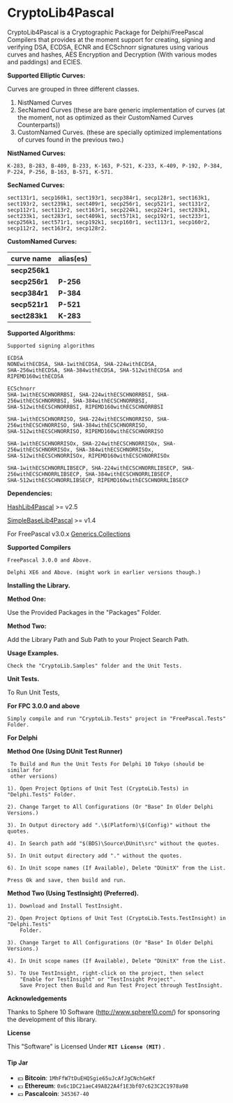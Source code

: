 # CryptoLib4Pascal
CryptoLib4Pascal is a Cryptographic Package for Delphi/FreePascal Compilers that provides at the moment support for creating, signing and verifying DSA, ECDSA, ECNR and ECSchnorr signatures using various curves and hashes, AES Encryption and Decryption (With various modes and paddings) and ECIES.

**Supported Elliptic Curves:**

Curves are grouped in three different classes.
1. NistNamed Curves
2. SecNamed Curves (these are bare generic implementation of curves (at the moment, not as optimized as their CustomNamed Curves Counterparts))
3. CustomNamed Curves. (these are specially optimized implementations of curves found in the previous two.)

**NistNamed Curves:**
```
K-283, B-283, B-409, B-233, K-163, P-521, K-233, K-409, P-192, P-384, P-224, P-256, B-163, B-571, K-571.
```

**SecNamed Curves:**
```
sect131r1, secp160k1, sect193r1, secp384r1, secp128r1, sect163k1, sect193r2, sect239k1, sect409r1, secp256r1, secp521r1, sect131r2, secp112r1, sect113r2, sect163r1, secp224k1, secp224r1, sect283k1, sect233k1, sect283r1, sect409k1, sect571k1, secp192r1, sect233r1, secp256k1, sect571r1, secp192k1, secp160r1, sect113r1, secp160r2, secp112r2, sect163r2, secp128r2.
```

**CustomNamed Curves:**

| curve name | alias(es) |
|--------|--------|
|  **secp256k1**      |        |
|  **secp256r1**      |   **P-256**    |
|  **secp384r1**      |   **P-384**    |
|  **secp521r1**      |   **P-521**    |
|  **sect283k1**      |   **K-283**    |


**Supported Algorithms:**
    
    Supported signing algorithms 
    
    ECDSA
    NONEwithECDSA, SHA-1withECDSA, SHA-224withECDSA, 
    SHA-256withECDSA, SHA-384withECDSA, SHA-512withECDSA and RIPEMD160withECDSA
    
    ECSchnorr
    SHA-1withECSCHNORRBSI, SHA-224withECSCHNORRBSI, SHA-256withECSCHNORRBSI, SHA-384withECSCHNORRBSI,
    SHA-512withECSCHNORRBSI, RIPEMD160withECSCHNORRBSI
    
    SHA-1withECSCHNORRISO, SHA-224withECSCHNORRISO, SHA-256withECSCHNORRISO, SHA-384withECSCHNORRISO, 
    SHA-512withECSCHNORRISO, RIPEMD160withECSCHNORRISO
    
    SHA-1withECSCHNORRISOx, SHA-224withECSCHNORRISOx, SHA-256withECSCHNORRISOx, SHA-384withECSCHNORRISOx,
    SHA-512withECSCHNORRISOx, RIPEMD160withECSCHNORRISOx 
    
    SHA-1withECSCHNORRLIBSECP, SHA-224withECSCHNORRLIBSECP, SHA-256withECSCHNORRLIBSECP, SHA-384withECSCHNORRLIBSECP,
    SHA-512withECSCHNORRLIBSECP, RIPEMD160withECSCHNORRLIBSECP 
    
    
   **Dependencies:**
   
   [HashLib4Pascal](https://github.com/Xor-el/HashLib4Pascal) >= v2.5
   
   [SimpleBaseLib4Pascal](https://github.com/Xor-el/SimpleBaseLib4Pascal) >= v1.4
    
   For FreePascal v3.0.x [Generics.Collections](https://github.com/maciej-izak/generics.collections)

**Supported Compilers**
 
    FreePascal 3.0.0 and Above.
    
    Delphi XE6 and Above. (might work in earlier versions though.)

**Installing the Library.**

**Method One:**

 Use the Provided Packages in the "Packages" Folder.

**Method Two:**

 Add the Library Path and Sub Path to your Project Search Path.

**Usage Examples.**

    Check the "CryptoLib.Samples" folder and the Unit Tests.

 **Unit Tests.**

To Run Unit Tests,

**For FPC 3.0.0 and above**


    Simply compile and run "CryptoLib.Tests" project in "FreePascal.Tests" Folder.

**For Delphi**

   **Method One (Using DUnit Test Runner)**

     To Build and Run the Unit Tests For Delphi 10 Tokyo (should be similar for 
     other versions)
    
    1). Open Project Options of Unit Test (CryptoLib.Tests) in "Delphi.Tests" Folder.
    
    2). Change Target to All Configurations (Or "Base" In Older Delphi Versions.)
    
    3). In Output directory add ".\$(Platform)\$(Config)" without the quotes.
    
    4). In Search path add "$(BDS)\Source\DUnit\src" without the quotes.
    
    5). In Unit output directory add "." without the quotes.
    
    6). In Unit scope names (If Available), Delete "DUnitX" from the List.
    
    Press Ok and save, then build and run.
    
 **Method Two (Using TestInsight) (Preferred).**

    1). Download and Install TestInsight.
    
    2). Open Project Options of Unit Test (CryptoLib.Tests.TestInsight) in "Delphi.Tests" 
        Folder. 

    3). Change Target to All Configurations (Or "Base" In Older Delphi Versions.)

    4). In Unit scope names (If Available), Delete "DUnitX" from the List.

    5). To Use TestInsight, right-click on the project, then select 
		"Enable for TestInsight" or "TestInsight Project".
        Save Project then Build and Run Test Project through TestInsight. 
        
  **Acknowledgements**
 
Thanks to Sphere 10 Software (http://www.sphere10.com/) for sponsoring the development of this library.

**License**

This "Software" is Licensed Under  **`MIT License (MIT)`** .

#### Tip Jar
* :dollar: **Bitcoin**: `1MhFfW7tDuEHQSgie65uJcAfJgCNchGeKf`
* :euro: **Ethereum**: `0x6c1DC21aeC49A822A4f1E3bf07c623C2C1978a98`
* :pound: **Pascalcoin**: `345367-40`

